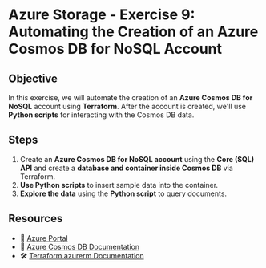 # **Azure Storage - Exercise 9: Automating the Creation of an Azure Cosmos DB for NoSQL Account**

## **Objective**

In this exercise, we will automate the creation of an **Azure Cosmos DB for NoSQL** account using **Terraform**. After the account is created, we'll use **Python scripts** for interacting with the Cosmos DB data.

## **Steps**

1. Create an **Azure Cosmos DB for NoSQL account** using the **Core (SQL) API** and create a **database and container inside Cosmos DB** via Terraform.
2. **Use Python scripts** to insert sample data into the container.
3. **Explore the data** using the **Python script** to query documents.

## **Resources**

- 📌 [Azure Portal](https://portal.azure.com)
- 📖 [Azure Cosmos DB Documentation](https://learn.microsoft.com/en-us/azure/cosmos-db/)
- 🛠 [Terraform azurerm Documentation](https://registry.terraform.io/providers/hashicorp/azurerm/latest/docs)